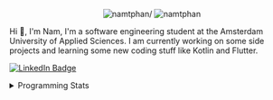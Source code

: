 <p align="center"> <img src=https://komarev.com/ghpvc/?username=namtphan alt=namtphan/> <img 
src="https://img.shields.io/github/last-commit/namtphan/namtphan" alt="namtphan" />
</p>

Hi 👋, I'm Nam, I'm a software engineering student at the Amsterdam University of Applied Sciences. I am currently working on some side projects and learning some new coding stuff like Kotlin and Flutter. 

<a href="https://www.linkedin.com/in/namtphan2/"><img src="https://img.shields.io/badge/-@namtphan2-0077B5?style=flat-square&amp;labelColor=0077B5&amp;logo=LinkedIn&amp;link=https://www.linkedin.com/in/namtphan2/" alt="LinkedIn Badge"></a> 

<details>
<summary>Programming Stats</summary>
<!-- Most used languages stats -->
<!-- [![Top Langs](https://github-readme-stats.vercel.app/api/top-langs/?username=namtphan&layout=compact)](https://github.com/namtphan2/github-readme-stats) -->
  
<!--START_SECTION:waka-->
**I'm a Night 🦉** 

```text
🌞 Morning    41 commits     █░░░░░░░░░░░░░░░░░░░░░░░░   6.4% 
🌆 Daytime    185 commits    ███████░░░░░░░░░░░░░░░░░░   28.86% 
🌃 Evening    247 commits    █████████░░░░░░░░░░░░░░░░   38.53% 
🌙 Night      168 commits    ██████░░░░░░░░░░░░░░░░░░░   26.21%

```
📅 **I'm Most Productive on Tuesday** 

```text
Monday       68 commits     ██░░░░░░░░░░░░░░░░░░░░░░░   10.61% 
Tuesday      112 commits    ████░░░░░░░░░░░░░░░░░░░░░   17.47% 
Wednesday    81 commits     ███░░░░░░░░░░░░░░░░░░░░░░   12.64% 
Thursday     98 commits     ███░░░░░░░░░░░░░░░░░░░░░░   15.29% 
Friday       98 commits     ███░░░░░░░░░░░░░░░░░░░░░░   15.29% 
Saturday     90 commits     ███░░░░░░░░░░░░░░░░░░░░░░   14.04% 
Sunday       94 commits     ███░░░░░░░░░░░░░░░░░░░░░░   14.66%

```


📊 **This Week I Spent My Time On** 

```text
⌚︎ Time Zone: Europe/Amsterdam

🔥 Editors: 
IntelliJ                 4 hrs 9 mins        █████████░░░░░░░░░░░░░░░░   38.93% 
Android Studio           3 hrs 29 mins       ████████░░░░░░░░░░░░░░░░░   32.64% 
VS Code                  3 hrs 2 mins        ███████░░░░░░░░░░░░░░░░░░   28.43%

💻 Operating System: 
Mac                      10 hrs 41 mins      █████████████████████████   100.0%

```


<!--END_SECTION:waka-->
</details>
